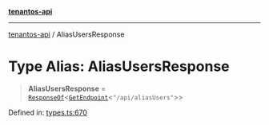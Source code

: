 [**tenantos-api**](../README.md)

***

[tenantos-api](../globals.md) / AliasUsersResponse

# Type Alias: AliasUsersResponse

> **AliasUsersResponse** = [`ResponseOf`](ResponseOf.md)\<[`GetEndpoint`](GetEndpoint.md)\<`"/api/aliasUsers"`\>\>

Defined in: [types.ts:670](https://github.com/shadmanZero/tenantos-api/blob/b1ba837cafbeb4e057ec12e90b81a7c5ea5b383f/src/types.ts#L670)
